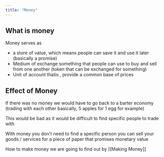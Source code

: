```yaml
---
title: "Money"
---
```

## What is money

Money serves as 
- a store of value, which means people can save it and use it later (basically a promise)
- Medium of exchange something that people can use to buy and sell from one another (token that can be exchanged for something)
- Unit of account thatis , provide a common base of prices

## Effect of Money

If there was no money we would have to go back to a barter economy (trading with each other basically, 5 apples for 1 egg for example)

This would be bad as it would be difficult to find specific people to trade with

With money you don't need to find a specific person you can sell your goods / services for a piece of paper that promises monetary value

How to make money we are going to find out by [[Making Money]]
